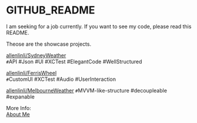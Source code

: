 # GITHUB_README
I am seeking for a job currently. If you want to see my code, please read this README.

Theose are the showcase projects.  

[allenlinli/SydneyWeather](https://github.com/allenlinli/SydneyWeather)  
`#`API #Json #UI #XCTest #ElegantCode #WellStructured  

[allenlinli/FerrisWheel](https://github.com/allenlinli/FerrisWheel)    
`#`CustomUI #XCTest #Audio #UserInteraction     

[allenlinli/MelbourneWeather](https://github.com/allenlinli/MelbourneWeather)
`#`MVVM-like-structure #decoupleable #expanable 

More Info:  
[About Me](https://about.me/allenlinli)  
 
